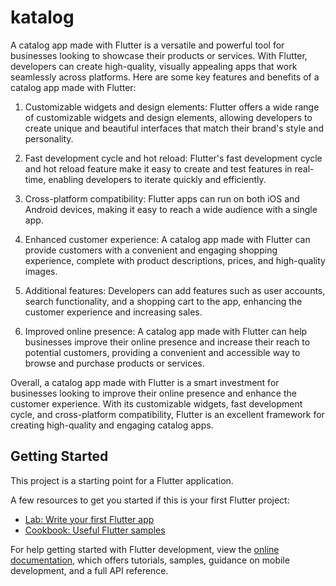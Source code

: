 # katalog

A catalog app made with Flutter is a versatile and powerful tool for businesses looking to showcase their products or services. With Flutter, developers can create high-quality, visually appealing apps that work seamlessly across platforms. Here are some key features and benefits of a catalog app made with Flutter:

1. Customizable widgets and design elements: Flutter offers a wide range of customizable widgets and design elements, allowing developers to create unique and beautiful interfaces that match their brand's style and personality.

2. Fast development cycle and hot reload: Flutter's fast development cycle and hot reload feature make it easy to create and test features in real-time, enabling developers to iterate quickly and efficiently.

3. Cross-platform compatibility: Flutter apps can run on both iOS and Android devices, making it easy to reach a wide audience with a single app.

4. Enhanced customer experience: A catalog app made with Flutter can provide customers with a convenient and engaging shopping experience, complete with product descriptions, prices, and high-quality images.

5. Additional features: Developers can add features such as user accounts, search functionality, and a shopping cart to the app, enhancing the customer experience and increasing sales.

6. Improved online presence: A catalog app made with Flutter can help businesses improve their online presence and increase their reach to potential customers, providing a convenient and accessible way to browse and purchase products or services.

Overall, a catalog app made with Flutter is a smart investment for businesses looking to improve their online presence and enhance the customer experience. With its customizable widgets, fast development cycle, and cross-platform compatibility, Flutter is an excellent framework for creating high-quality and engaging catalog apps.

## Getting Started

This project is a starting point for a Flutter application.

A few resources to get you started if this is your first Flutter project:

- [Lab: Write your first Flutter app](https://docs.flutter.dev/get-started/codelab)
- [Cookbook: Useful Flutter samples](https://docs.flutter.dev/cookbook)

For help getting started with Flutter development, view the
[online documentation](https://docs.flutter.dev/), which offers tutorials,
samples, guidance on mobile development, and a full API reference.
